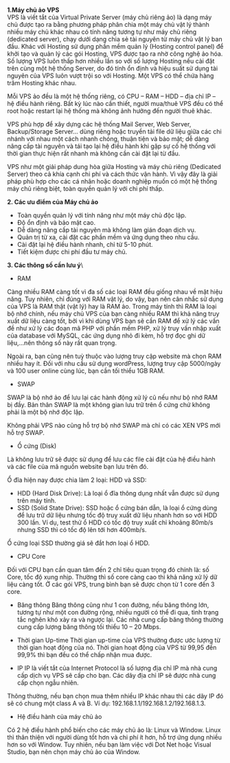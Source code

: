 **1.Máy chủ ảo VPS**\
VPS là viết tắt của Virtual Private Server (máy chủ riêng ảo) là dạng máy chủ được tạo ra bằng phương pháp phân chia một máy chủ vật lý thành nhiều máy chủ khác nhau có tính năng tương tự như máy chủ riêng (dedicated server), chạy dưới dạng chia sẻ tài nguyên từ máy chủ vật lý ban đầu. Khác với Hosting sử dụng phần mềm quản lý (Hosting control panel) để khởi tạo và quản lý các gói Hosting, VPS được tạo ra nhờ công nghệ ảo hóa. Số lượng VPS luôn thấp hơn nhiều lần so với số lượng Hosting nếu cài đặt trên cùng một hệ thống Server, do đó tính ổn định và hiệu suất sử dụng tài nguyên của VPS luôn vượt trội so với Hosting. Một VPS có thể chứa hàng trăm Hosting khác nhau.

Mỗi VPS ảo đều là một hệ thống riêng, có CPU – RAM – HDD – địa chỉ IP – hệ điều hành riêng. Bất kỳ lúc nào cần thiết, người mua/thuê VPS đều có thể root hoặc restart lại hệ thống mà không ảnh hưởng đến người thuê khác.

VPS phù hợp để xây dựng các hệ thống Mail Server, Web Server, Backup/Storage Server… dùng riêng hoặc truyền tải file dữ liệu giữa các chi nhánh với nhau một cách nhanh chóng, thuận tiện và bảo mật; dễ dàng nâng cấp tài nguyên và tái tạo lại hệ điều hành khi gặp sự cố hệ thống với thời gian thực hiện rất nhanh mà không cần cài đặt lại từ đầu.

VPS như một giải pháp dung hòa giữa Hosting và máy chủ riêng (Dedicated Server) theo cả khía cạnh chi phí và cách thức vận hành. Vì vậy đây là giải pháp phù hợp cho các cá nhân hoặc doanh nghiệp muốn có một hệ thống máy chủ riêng biệt, toàn quyền quản lý với chi phí thấp.

**2. Các ưu điểm của Máy chủ ảo**
* Toàn quyền quản lý với tính năng như một máy chủ độc lập.
* Độ ổn định và bảo mật cao.
* Dễ dàng nâng cấp tài nguyên mà không làm gián đoạn dịch vụ.
* Quản trị từ xa, cài đặt các phần mềm và ứng dụng theo nhu cầu.
* Cài đặt lại hệ điều hành nhanh, chỉ từ 5-10 phút.
* Tiết kiệm được chi phí đầu tư máy chủ.

**3. Các thông số cần lưu ý**\
* RAM

Càng nhiều RAM càng tốt vì đa số các loại RAM đều giống nhau về mặt hiệu năng. Tuy nhiên, chỉ đúng với RAM vật lý, do vậy, bạn nên cân nhắc sử dụng của VPS là RAM thật (vật lý) hay là RAM ảo. Trong máy tính thì RAM là loại bộ nhớ chính, nếu máy chủ VPS của bạn càng nhiều RAM thì khả năng truy xuất dữ liệu càng tốt, bởi vì khi dùng VPS bạn sẽ cần RAM để xử lý các vấn đề như xử lý các đoạn mã PHP với phần mềm PHP, xử lý truy vấn nhập xuất của database với MySQL, các ứng dụng nhỏ đi kèm, hỗ trợ đọc ghi dữ liệu,…nên thông số này rất quan trọng.

Ngoài ra, bạn cũng nên tuỳ thuộc vào lượng truy cập website mà chọn RAM nhiều hay ít. Đối với nhu cầu sử dụng wordPress, lượng truy cập 5000/ngày và 100 user online cùng lúc, bạn cần tối thiểu 1GB RAM.

* SWAP

SWAP là bộ nhớ ảo để lưu lại các hành động xử lý cũ nếu như bộ nhớ RAM bị đầy. Bản thân SWAP là một không gian lưu trữ trên ổ cứng chứ không phải là một bộ nhớ độc lập.

Không phải VPS nào cũng hỗ trợ bộ nhớ SWAP mà chỉ có các XEN VPS mới hỗ trợ SWAP.

* Ổ cứng (Disk)

Là không lưu trữ sẽ được sử dụng để lưu các file cài đặt của hệ điều hành và các file của mã nguồn website bạn lưu trên đó.

Ổ đĩa hiện nay được chia làm 2 loại: HDD và SSD:

   * HDD (Hard Disk Drive): Là loại ổ đĩa thông dụng nhất vẫn được sử dụng trên máy tính.
   * SSD (Solid State Drive): SSD hoặc ổ cứng bán dẫn, là loại ổ cứng dùng để lưu trữ dữ liệu nhưng tốc độ truy xuất dữ liệu nhanh hơn so với HDD 300 lần. Ví dụ, test thử ổ HDD có tốc độ truy xuất chỉ khoảng 80mb/s nhưng SSD thì có tốc độ lên tới hơn 400mb/s.

Ổ cứng loại SSD thường giá sẽ đắt hơn loại ổ HDD.

* CPU Core

Đối với CPU bạn cần quan tâm đến 2 chỉ tiêu quan trọng đó chính là: số Core, tốc độ xung nhịp. Thường thì số core càng cao thì khả năng xử lý dữ liệu càng tốt. Ở các gói VPS, trung bình bạn sẽ được chọn từ 1 core đến 3 core.

* Băng thông
Băng thông cũng như 1 con đường, nếu băng thông lớn, tương tự như một con đường rộng, nhiều người có thể đi qua, tình trạng tắc nghẽn khó xảy ra và ngược lại. Các nhà cung cấp băng thông thường cung cấp lượng băng thông tối thiểu 10 – 20 Mbps.

* Thời gian Up-time
Thời gian up-time của VPS thường được ước lượng từ thời gian hoạt động của nó. Thời gian hoạt động của VPS từ 99,95 đến 99,9% thì bạn đều có thể chấp nhận mua được.

* IP
IP là viết tắt của Internet Protocol là số lượng địa chỉ IP mà nhà cung cấp dịch vụ VPS sẽ cấp cho bạn. Các dãy địa chỉ IP sẽ được nhà cung cấp chọn ngẫu nhiên.

Thông thường, nếu bạn chọn mua thêm nhiều IP khác nhau thì các dãy IP đó sẽ có chung một class A và B. Ví dụ: 192.168.1.1/192.168.1.2/192.168.1.3.

* Hệ điều hành của máy chủ ảo

Có 2 hệ điều hành phổ biến cho các máy chủ ảo là: Linux và Window. Linux thì thân thiện với người dùng tốt hơn và chi phí ít hơn, hỗ trợ ứng dụng nhiều hơn so với Window. Tuy nhiên, nếu bạn làm việc với Dot Net hoặc Visual Studio, bạn nên chọn máy chủ ảo của Window.
